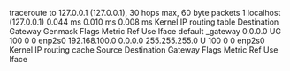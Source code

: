 traceroute to 127.0.0.1 (127.0.0.1), 30 hops max, 60 byte packets
 1  localhost (127.0.0.1)  0.044 ms  0.010 ms  0.008 ms
Kernel IP routing table
Destination     Gateway         Genmask         Flags Metric Ref    Use Iface
default         _gateway        0.0.0.0         UG    100    0        0 enp2s0
192.168.100.0   0.0.0.0         255.255.255.0   U     100    0        0 enp2s0
Kernel IP routing cache
Source          Destination     Gateway         Flags Metric Ref    Use Iface
